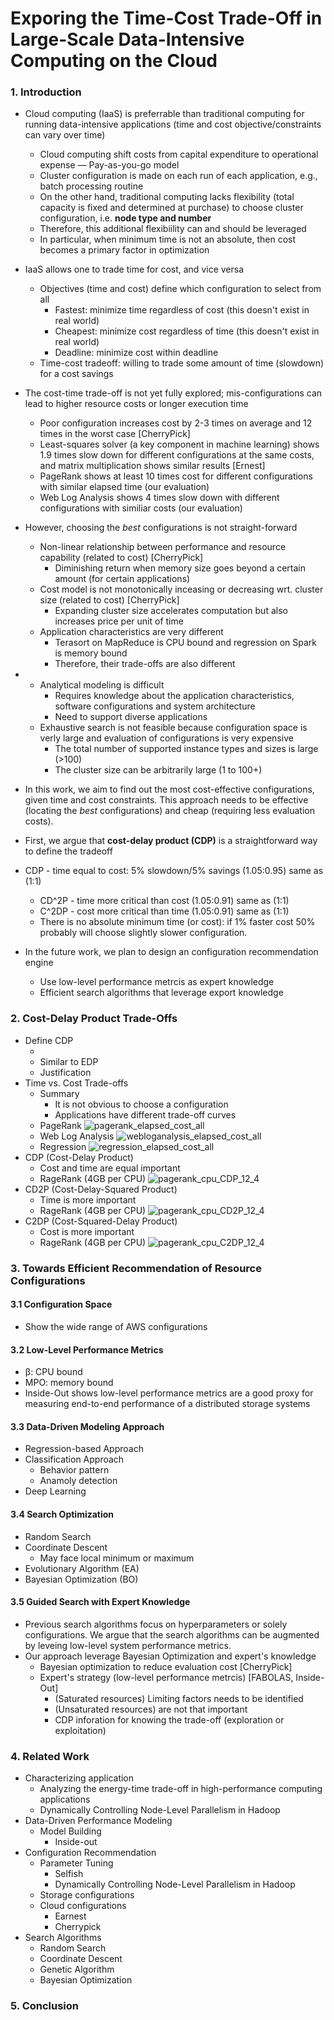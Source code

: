 # Exporing the Time-Cost Trade-Off in Large-Scale Data-Intensive Computing on the Cloud

### 1. Introduction

* Cloud computing (IaaS) is preferrable than traditional computing for running data-intensive applications (time and cost objective/constraints can vary over time)
  * Cloud computing shift costs from capital expenditure to operational expense — Pay-as-you-go model
  * Cluster configuration is made on each run of each application, e.g., batch processing routine
  * On the other hand, traditional computing lacks flexibility (total capacity is fixed and determined  at purchase) to choose cluster configuration, i.e. **node type and number**
  * Therefore, this additional flexibiility can and should be leveraged
  * In particular, when minimum time is not an absolute, then cost becomes a primary factor in optimization
* IaaS allows one to trade time for cost, and vice versa
  * Objectives (time and cost) define which configuration to select from all
    * Fastest: minimize time regardless of cost (this doesn't exist in real world)
    * Cheapest: minimize cost regardless of time (this doesn't exist in real world)
    * Deadline: minimize cost within deadline
  * Time-cost tradeoff: willing to trade some amount of time (slowdown) for a cost savings
* The cost-time trade-off is not yet fully explored; mis-configurations can lead to higher resource costs or longer execution time
  - Poor configuration increases cost by 2-3 times on average and 12 times in the worst case [CherryPick]
  - Least-squares solver (a key component in machine learning) shows 1.9 times slow down for different configurations at the same costs, and matrix multiplication shows similar results [Ernest]
  - PageRank shows at least 10 times cost for different configurations with similar elapsed time (our evaluation)
  - Web Log Analysis shows 4 times slow down with different configurations with similiar costs (our evaluation)
* However, choosing the *best* configurations is not straight-forward
  - Non-linear relationship between performance and resource capability (related to cost) [CherryPick]
    - Diminishing return when memory size goes beyond a certain amount (for certain applications)
  - Cost model is not monotonically inceasing or decreasing wrt. cluster size (related to cost) [CherryPick]
    - Expanding cluster size accelerates computation but also increases price per unit of time
  - Application characteristics are very different
    - Terasort on MapReduce is CPU bound and regression on Spark is memory bound
    - Therefore, their trade-offs are also different

* - Analytical modeling is difficult
    - Requires knowledge about the application characteristics, software configurations and system architecture
    - Need to support diverse applications
  - Exhaustive search is not feasible because configuration space is verly large and evaluation of configurations is very expensive
    - The total number of supported instance types and sizes is large (>100)
    - The cluster size can be arbitrarily large (1 to 100+)

* In this work, we aim to find out the most cost-effective configurations, given time and cost constraints.  This approach needs to be effective (locating the *best* configurations) and cheap (requiring less evaluation costs).


* First, we argue that **cost-delay product (CDP)** is a straightforward way to define the tradeoff


* CDP - time equal to cost: 5% slowdown/5% savings (1.05:0.95) same as (1:1)
  * CD^2P - time more critical than cost (1.05:0.91) same as (1:1)
  * C^2DP - cost more critical than time (1.05:0.91) same as (1:1)
  * There is no absolute minimum time (or cost): if 1% faster cost 50% probably will choose slightly slower configuration.

* In the future work, we plan to design an configuration recommendation engine

  * Use low-level performance metrcis as expert knowledge
  * Efficient search algorithms that leverage export knowledge




### 2. Cost-Delay Product Trade-Offs

* Define CDP
  * ​
  * Similar to EDP
  * Justification
* Time vs. Cost Trade-offs
  * Summary
    * It is not obvious to choose a configuration
    * Applications have different trade-off curves
  * PageRank ![pagerank_elapsed_cost_all](figures/pagerank_elapsed_cost_all.png)
  * Web Log Analysis  ![webloganalysis_elapsed_cost_all](figures/webloganalysis_elapsed_cost_all.png)
  * Regression ![regression_elapsed_cost_all](figures/regression_elapsed_cost_all.png)
* CDP (Cost-Delay Product)
  * Cost and time are equal important
  * RageRank (4GB per CPU) ![pagerank_cpu_CDP_12_4](figures/pagerank_cpu_CDP_12_4.png)
* CD2P (Cost-Delay-Squared Product)
  * Time is more important
  * RageRank (4GB per CPU) ![pagerank_cpu_CD2P_12_4](figures/pagerank_cpu_CD2P_12_4.png)
* C2DP (Cost-Squared-Delay Product)
  * Cost is more important
  * RageRank (4GB per CPU) ![pagerank_cpu_C2DP_12_4](figures/pagerank_cpu_C2DP_12_4.png)



### 3. Towards Efficient Recommendation of Resource Configurations

#### 3.1 Configuration Space

* Show the wide range of AWS configurations

#### 3.2 Low-Level Performance Metrics

- β: CPU bound
- MPO: memory bound
- Inside-Out shows low-level performance metrics are a good proxy for measuring end-to-end performance of a distributed storage systems

#### 3.3 Data-Driven Modeling Approach

* Regression-based Approach
* Classification Approach
  * Behavior pattern
  * Anamoly detection
* Deep Learning

#### 3.4 Search Optimization

* Random Search
* Coordinate Descent
  * May face local minimum or maximum
* Evolutionary Algorithm (EA)
* Bayesian Optimization (BO) 

#### 3.5 Guided Search with Expert Knowledge

- Previous search algorithms focus on hyperparameters or solely configurations.  We argue that the search algorithms can be augmented by leveing low-level system performance metrics.
- Our approach leverage Bayesian Optimization and expert's knowledge
  - Bayesian optimization to reduce evaluation cost [CherryPick]
  - Expert's strategy (low-level performance metrcis) [FABOLAS, Inside-Out]
    - (Saturated resources) Limiting factors needs to be identified
    - (Unsaturated resources) are not that important
    - CDP inforation for knowing the trade-off (exploration or exploitation)




### 4. Related Work

- Characterizing application
  - Analyzing the energy-time trade-off in high-performance computing applications
  - Dynamically Controlling Node-Level Parallelism in Hadoop
- Data-Driven Performance Modeling
  - Model Building
    - Inside-out
- Configuration Recommendation
  - Parameter Tuning
    - Selfish
    - Dynamically Controlling Node-Level Parallelism in Hadoop
  - Storage configurations
  - Cloud configurations
    - Earnest
    - Cherrypick
- Search Algorithms
  - Random Search
  - Coordinate Descent
  - Genetic Algorithm
  - Bayesian Optimization




### 5. Conclusion